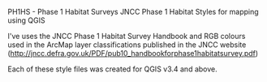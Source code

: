 PH1HS - Phase 1 Habitat Surveys
  JNCC Phase 1 Habitat Styles for mapping using QGIS

  I've uses the JNCC Phase 1 Habitat Survey Handbook and RGB colours used in the ArcMap layer classifications published in the 
  JNCC website (http://jncc.defra.gov.uk/PDF/pub10_handbookforphase1habitatsurvey.pdf)

  Each of these style files was created for QGIS v3.4 and above. 

